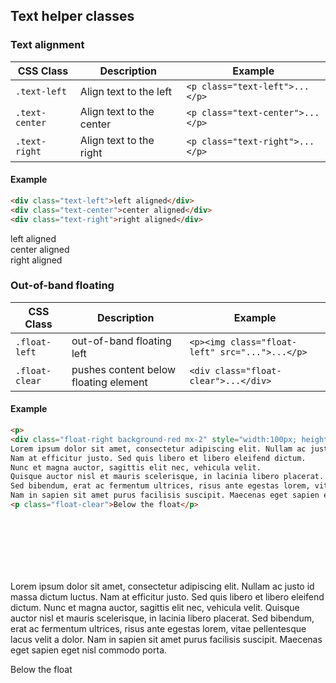 ## Text helper classes

### Text alignment

| CSS Class      | Description                           | Example                                        |
| -------------- | ------------------------------------- | ---------------------------------------------- |
| `.text-left`   | Align text to the left                | `<p class="text-left">...</p>`                 |
| `.text-center` | Align text to the center              | `<p class="text-center">...</p>`               |
| `.text-right`  | Align text to the right               | `<p class="text-right">...</p>`                |

#### Example

```html
<div class="text-left">left aligned</div>
<div class="text-center">center aligned</div>
<div class="text-right">right aligned</div>
```

<div class="example">
<div class="text-left border-1 border-grey-200 my-1 px-1 py-1">left aligned</div>
<div class="text-center border-1 border-grey-200 my-1 px-1 py-1">center aligned</div>
<div class="text-right border-1 border-grey-200 my-1 px-1 py-1">right aligned</div>
</div>

### Out-of-band floating

| CSS Class      | Description                           | Example                                        |
| -------------- | ------------------------------------- | ---------------------------------------------- |
| `.float-left`  | out-of-band floating left             | `<p><img class="float-left" src="...">...</p>` |
| `.float-clear` | pushes content below floating element | `<div class="float-clear">...</div>`           |

#### Example

```html
<p>
<div class="float-right background-red mx-2" style="width:100px; height:100px"></div>
Lorem ipsum dolor sit amet, consectetur adipiscing elit. Nullam ac justo id massa dictum luctus. 
Nam at efficitur justo. Sed quis libero et libero eleifend dictum. 
Nunc et magna auctor, sagittis elit nec, vehicula velit. 
Quisque auctor nisl et mauris scelerisque, in lacinia libero placerat. 
Sed bibendum, erat ac fermentum ultrices, risus ante egestas lorem, vitae pellentesque lacus velit a dolor. 
Nam in sapien sit amet purus facilisis suscipit. Maecenas eget sapien eget nisl commodo porta.</p>
<p class="float-clear">Below the float</p>
```

<div class="example">
<p>
<div class="float-right background-red mx-2" style="width:100px; height:100px"></div>
Lorem ipsum dolor sit amet, consectetur adipiscing elit. Nullam ac justo id massa dictum luctus. Nam at efficitur justo. Sed quis libero et libero eleifend dictum. Nunc et magna auctor, sagittis elit nec, vehicula velit. Quisque auctor nisl et mauris scelerisque, in lacinia libero placerat. Sed bibendum, erat ac fermentum ultrices, risus ante egestas lorem, vitae pellentesque lacus velit a dolor. Nam in sapien sit amet purus facilisis suscipit. Maecenas eget sapien eget nisl commodo porta.</p>
<p class="float-clear">Below the float</p>
</div>